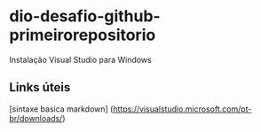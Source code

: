 # dio-desafio-github-primeirorepositorio
Instalação Visual Studio para Windows

## Links úteis
[sintaxe basica markdown] (https://visualstudio.microsoft.com/pt-br/downloads/)
